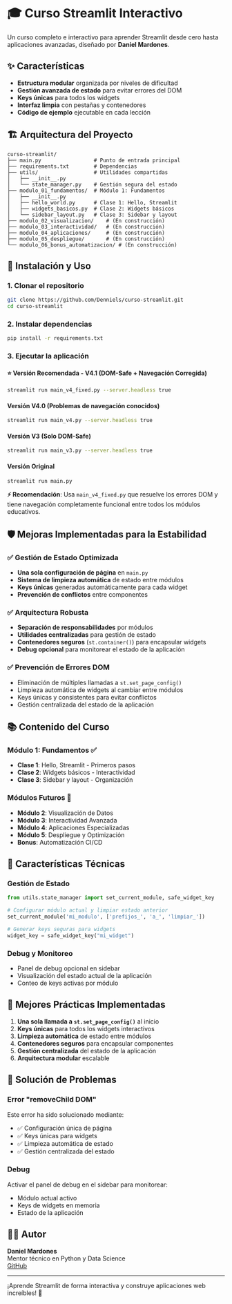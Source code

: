 # 🎓 Curso Streamlit Interactivo

Un curso completo e interactivo para aprender Streamlit desde cero hasta aplicaciones avanzadas, diseñado por **Daniel Mardones**.

## ✨ Características

- **Estructura modular** organizada por niveles de dificultad
- **Gestión avanzada de estado** para evitar errores del DOM
- **Keys únicas** para todos los widgets
- **Interfaz limpia** con pestañas y contenedores
- **Código de ejemplo** ejecutable en cada lección

## 🏗️ Arquitectura del Proyecto

```
curso-streamlit/
├── main.py                 # Punto de entrada principal
├── requirements.txt        # Dependencias
├── utils/                  # Utilidades compartidas
│   ├── __init__.py
│   └── state_manager.py    # Gestión segura del estado
├── modulo_01_fundamentos/  # Módulo 1: Fundamentos
│   ├── __init__.py
│   ├── hello_world.py      # Clase 1: Hello, Streamlit
│   ├── widgets_basicos.py  # Clase 2: Widgets básicos  
│   └── sidebar_layout.py   # Clase 3: Sidebar y layout
├── modulo_02_visualizacion/    # (En construcción)
├── modulo_03_interactividad/   # (En construcción)
├── modulo_04_aplicaciones/     # (En construcción)
├── modulo_05_despliegue/       # (En construcción)
└── modulo_06_bonus_automatizacion/ # (En construcción)
```

## 🚀 Instalación y Uso

### 1. Clonar el repositorio
```bash
git clone https://github.com/Denniels/curso-streamlit.git
cd curso-streamlit
```

### 2. Instalar dependencias
```bash
pip install -r requirements.txt
```

### 3. Ejecutar la aplicación

#### ⭐ Versión Recomendada - V4.1 (DOM-Safe + Navegación Corregida)
```bash
streamlit run main_v4_fixed.py --server.headless true
```

#### Versión V4.0 (Problemas de navegación conocidos)
```bash
streamlit run main_v4.py --server.headless true
```

#### Versión V3 (Solo DOM-Safe)
```bash
streamlit run main_v3.py --server.headless true
```

#### Versión Original
```bash
streamlit run main.py
```

**⚡ Recomendación**: Usa `main_v4_fixed.py` que resuelve los errores DOM y tiene navegación completamente funcional entre todos los módulos educativos.

## 🛡️ Mejoras Implementadas para la Estabilidad

### ✅ Gestión de Estado Optimizada
- **Una sola configuración de página** en `main.py`
- **Sistema de limpieza automática** de estado entre módulos
- **Keys únicas** generadas automáticamente para cada widget
- **Prevención de conflictos** entre componentes

### ✅ Arquitectura Robusta
- **Separación de responsabilidades** por módulos
- **Utilidades centralizadas** para gestión de estado
- **Contenedores seguros** (`st.container()`) para encapsular widgets
- **Debug opcional** para monitorear el estado de la aplicación

### ✅ Prevención de Errores DOM
- Eliminación de múltiples llamadas a `st.set_page_config()`
- Limpieza automática de widgets al cambiar entre módulos
- Keys únicas y consistentes para evitar conflictos
- Gestión centralizada del estado de la aplicación

## 📚 Contenido del Curso

### Módulo 1: Fundamentos ✅
- **Clase 1**: Hello, Streamlit - Primeros pasos
- **Clase 2**: Widgets básicos - Interactividad
- **Clase 3**: Sidebar y layout - Organización

### Módulos Futuros 🚧
- **Módulo 2**: Visualización de Datos
- **Módulo 3**: Interactividad Avanzada  
- **Módulo 4**: Aplicaciones Especializadas
- **Módulo 5**: Despliegue y Optimización
- **Bonus**: Automatización CI/CD

## 🔧 Características Técnicas

### Gestión de Estado
```python
from utils.state_manager import set_current_module, safe_widget_key

# Configurar módulo actual y limpiar estado anterior
set_current_module('mi_modulo', ['prefijos_', 'a_', 'limpiar_'])

# Generar keys seguras para widgets
widget_key = safe_widget_key("mi_widget")
```

### Debug y Monitoreo
- Panel de debug opcional en sidebar
- Visualización del estado actual de la aplicación
- Conteo de keys activas por módulo

## 🎯 Mejores Prácticas Implementadas

1. **Una sola llamada a `st.set_page_config()`** al inicio
2. **Keys únicas** para todos los widgets interactivos
3. **Limpieza automática** de estado entre módulos
4. **Contenedores seguros** para encapsular componentes
5. **Gestión centralizada** del estado de la aplicación
6. **Arquitectura modular** escalable

## 🐛 Solución de Problemas

### Error "removeChild DOM"
Este error ha sido solucionado mediante:
- ✅ Configuración única de página
- ✅ Keys únicas para widgets
- ✅ Limpieza automática de estado
- ✅ Gestión centralizada del estado

### Debug
Activar el panel de debug en el sidebar para monitorear:
- Módulo actual activo
- Keys de widgets en memoria
- Estado de la aplicación

## 👨‍💻 Autor

**Daniel Mardones**  
Mentor técnico en Python y Data Science  
[GitHub](https://github.com/Denniels)

---

¡Aprende Streamlit de forma interactiva y construye aplicaciones web increíbles! 🚀